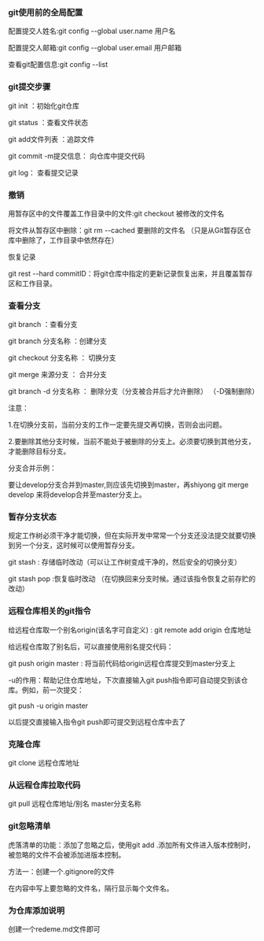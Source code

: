 ### git使用前的全局配置

配置提交人姓名:git config --global user.name 用户名

配置提交人邮箱:git config --global user.email 用户邮箱

查看git配置信息:git config --list 

### git提交步骤

git init ：初始化git仓库

git status ：查看文件状态

git add文件列表 ：追踪文件

git commit -m提交信息： 向仓库中提交代码

git log： 查看提交记录

### 撤销

用暂存区中的文件覆盖工作目录中的文件:git checkout 被修改的文件名

将文件从暂存区中删除：git rm --cached 要删除的文件名 （只是从Git暂存区仓库中删除了，工作目录中依然存在）

 恢复记录 

git rest --hard commitID：将git仓库中指定的更新记录恢复出来，并且覆盖暂存区和工作目录。  

### 查看分支

git branch     ：查看分支

git branch 分支名称     ：创建分支

git checkout 分支名称       ：  切换分支       

git merge  来源分支   ：   合并分支

git branch -d  分支名称       ：  删除分支（分支被合并后才允许删除）  （-D强制删除）

注意：

1.在切换分支前，当前分支的工作一定要先提交再切换，否则会出问题。

2.要删除其他分支时候，当前不能处于被删除的分支上。必须要切换到其他分支，才能删除目标分支。

分支合并示例：

要让develop分支合并到master,则应该先切换到master，再shiyong git merge develop 来将develop合并至master分支上。

### 暂存分支状态

规定工作树必须干净才能切换，但在实际开发中常常一个分支还没法提交就要切换到另一个分支，这时候可以使用暂存分支。

git stash  :  存储临时改动（可以让工作树变成干净的，然后安全的切换分支）

git stash pop :恢复临时改动  （在切换回来分支时候。通过该指令恢复之前存贮的改动）

### 远程仓库相关的git指令

给远程仓库取一个别名origin(该名字可自定义)   :  git remote add  origin 仓库地址 

给远程仓库取了别名后，可以直接使用别名提交代码：

git push origin master  : 将当前代码给origin远程仓库提交到master分支上

-u的作用：帮助记住仓库地址，下次直接输入git push指令即可自动提交到该仓库。例如，前一次提交：

git push -u origin master

以后提交直接输入指令git push即可提交到远程仓库中去了

### 克隆仓库

git clone 远程仓库地址

### 从远程仓库拉取代码

git pull 远程仓库地址/别名  master分支名称

### git忽略清单

虎落清单的功能：添加了忽略之后，使用git add .添加所有文件进入版本控制时，被忽略的文件不会被添加进版本控制。

方法一：创建一个.gitignore的文件

在内容中写上要忽略的文件名，隔行显示每个文件名。

### 为仓库添加说明

创建一个redeme.md文件即可